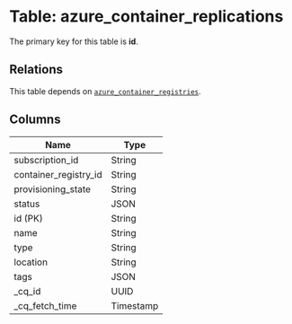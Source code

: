 # Table: azure_container_replications


The primary key for this table is **id**.

## Relations
This table depends on [`azure_container_registries`](azure_container_registries.md).

## Columns
| Name          | Type          |
| ------------- | ------------- |
|subscription_id|String|
|container_registry_id|String|
|provisioning_state|String|
|status|JSON|
|id (PK)|String|
|name|String|
|type|String|
|location|String|
|tags|JSON|
|_cq_id|UUID|
|_cq_fetch_time|Timestamp|